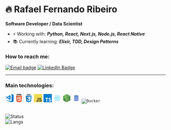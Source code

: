 # 🔥 Rafael Fernando Ribeiro

**Software Developer / Data Scientist**

- ⚡ Working with: **_Python, React, Next.js, Node.js, React Native_**
- 📚 Currently learning: **_Elixir, TDD, Design Patterns_**

### How to reach me:

[![Email badge](https://img.shields.io/badge/email-red?style=for-the-badge&logo=gmail&logoColor=white)](mailto:rfribeiro@gmail.com?subject=Hi)
[![LinkedIn Badge](https://img.shields.io/badge/linkedin-blue?logo=linkedin&style=for-the-badge&logoColor=white)](https://linkedin.com/in/rafael-ribeiro-9a248211)

---

### Main technologies:
<p align="left">
<code><img title="Visual Studio Code" width="26px" src="https://raw.githubusercontent.com/github/explore/80688e429a7d4ef2fca1e82350fe8e3517d3494d/topics/visual-studio-code/visual-studio-code.png" /></code>
<code><img title="HTML5" width="26px" src="https://raw.githubusercontent.com/github/explore/80688e429a7d4ef2fca1e82350fe8e3517d3494d/topics/html/html.png" /></code>
<code><img title="CSS3" width="26px" src="https://raw.githubusercontent.com/github/explore/80688e429a7d4ef2fca1e82350fe8e3517d3494d/topics/css/css.png" /></code>
<code><img title="JavaScript" width="26px" src="https://raw.githubusercontent.com/github/explore/80688e429a7d4ef2fca1e82350fe8e3517d3494d/topics/javascript/javascript.png" /></code>
<code><img title="TypeScript" width="26px" src="https://raw.githubusercontent.com/github/explore/80688e429a7d4ef2fca1e82350fe8e3517d3494d/topics/typescript/typescript.png" /></code>
<code><img title="React" width="26px" src="https://raw.githubusercontent.com/github/explore/80688e429a7d4ef2fca1e82350fe8e3517d3494d/topics/react/react.png" /></code>
<code><img title="JavaScript" width="26px" src="https://raw.githubusercontent.com/github/explore/80688e429a7d4ef2fca1e82350fe8e3517d3494d/topics/nodejs/nodejs.png"></code>
<code><img title="SQL" width="26px" src="https://raw.githubusercontent.com/github/explore/80688e429a7d4ef2fca1e82350fe8e3517d3494d/topics/sql/sql.png" /></code>
<code><img title="Docker" width="26px" src="https://user-images.githubusercontent.com/38081852/87548752-565a5f00-c683-11ea-98bc-466626e09af8.png" /></code>
</p>

<br>

<img src="https://github-readme-stats.vercel.app/api?username=rfribeiro&show_icons=tru&theme=dracula" alt="Status" />

<br>

<img src="https://github-readme-stats.vercel.app/api/top-langs/?username=rfribeiro&layout=compact&show_icons=true&theme=dracula" alt="Langs" />
